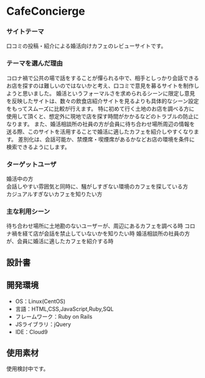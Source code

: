 # CafeConcierge

### サイトテーマ
口コミの投稿・紹介による婚活向けカフェのレビューサイトです。

### テーマを選んだ理由
コロナ禍で公共の場で話をすることが憚られる中で、相手としっかり会話できるお店を探すのは難しいのではないかと考え、口コミで意見を募るサイトを制作しようと思いました。
婚活というフォーマルさを求められるシーンに限定し意見を反映したサイトは、数々の飲食店紹介サイトを見るよりも具体的なシーン設定をもってスムーズに比較が行えます。
特に初めて行く土地のお店を調べる方に使用して頂くと、想定外に現地で店を探す時間がかかるなどのトラブルの防止になります。
また、婚活相談所の社員の方が会員に待ち合わせ場所周辺の情報を送る際、このサイトを活用することで婚活に適したカフェを紹介しやすくなります。
差別化は、会話可能か、禁煙席・喫煙席があるかなどお店の環境を条件に検索できるようにします。

### ターゲットユーザ
婚活中の方<br/>
会話しやすい雰囲気と同時に、騒がしすぎない環境のカフェを探している方<br/>
カジュアルすぎないカフェを知りたい方<br/>

### 主な利用シーン
待ち合わせ場所に土地勘のないユーザーが、周辺にあるカフェを調べる時
コロナ禍を経て店が会話を禁止していないかを知りたい時
婚活相談所の社員の方が、会員に婚活に適したカフェを紹介する時

## 設計書


## 開発環境
- OS：Linux(CentOS)
- 言語：HTML,CSS,JavaScript,Ruby,SQL
- フレームワーク：Ruby on Rails
- JSライブラリ：jQuery
- IDE：Cloud9

## 使用素材
使用検討中です。